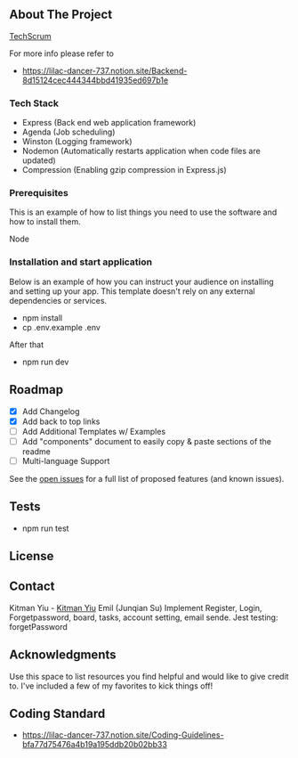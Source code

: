 ## About The Project

[TechScrum](https://techscrumapp.com)

For more info please refer to

- https://lilac-dancer-737.notion.site/Backend-8d15124cec444344bbd41935ed697b1e

### Tech Stack

- Express (Back end web application framework)
- Agenda (Job scheduling)
- Winston (Logging framework)
- Nodemon (Automatically restarts application when code files are updated)
- Compression (Enabling gzip compression in Express.js)

### Prerequisites

This is an example of how to list things you need to use the software and how to install them.

Node

### Installation and start application

Below is an example of how you can instruct your audience on installing and setting up your app. This template doesn't rely on any external dependencies or services.

- npm install
- cp .env.example .env

After that

- npm run dev

## Roadmap

- [x] Add Changelog
- [x] Add back to top links
- [ ] Add Additional Templates w/ Examples
- [ ] Add "components" document to easily copy & paste sections of the readme
- [ ] Multi-language Support

See the [open issues](https://010001.atlassian.net/jira/software/projects/TEC/boards/2/backlog) for a full list of proposed features (and known issues).

## Tests

- npm run test

## License

## Contact

Kitman Yiu - [Kitman Yiu](www.kitmanyiu.com)
Emil (Junqian Su)
Implement Register, Login, Forgetpassword, board, tasks, account setting, email sende.
Jest testing: forgetPassword

## Acknowledgments

Use this space to list resources you find helpful and would like to give credit to. I've included a few of my favorites to kick things off!

## Coding Standard

- https://lilac-dancer-737.notion.site/Coding-Guidelines-bfa77d75476a4b19a195ddb20b02bb33
